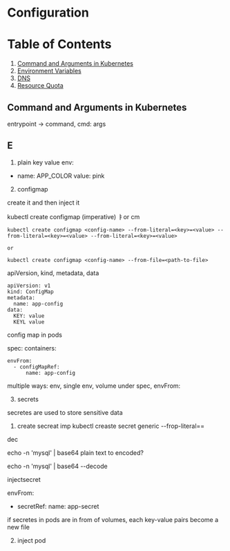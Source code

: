 # Configuration

# Table of Contents

1. [Command and Arguments in Kubernetes](#CommandArgument)
2. [Environment Variables](#Creation)
3. [DNS](#DNS)
4. [Resource Quota](#ResourceQuota)

## Command and Arguments in Kubernetes<a name="CommandArgument" />

entrypoint -> command, cmd: args

## E

1. plain key value
env:
 - name: APP_COLOR
   value: pink

2. configmap

create it and then inject it

kubectl create configmap (imperative) ㅑor cm

```
kubectl create configmap <config-name> --from-literal=<key>=<value> --from-literal=<key>=<value> --from-literal=<key>=<value> 

or

kubectl create configmap <config-name> --from-file=<path-to-file>
```

apiVersion, kind, metadata, data

```
apiVersion: v1
kind: ConfigMap
metadata:
  name: app-config
data:
  KEY: value
  KEYL value
```

config map in pods

spec:
  containers:

    envFrom:
      - configMapRef:
          name: app-config

multiple ways: env, single env, volume
under spec, envFrom: 



3. secrets 

secretes are used to store sensitive data

1. create secreat
imp
kubectl creaste secret generic <secret-name> --frop-literal=<key>=<value>

dec

echo -n 'mysql' | base64
plain text to encoded?


echo -n 'mysql' | base64 --decode


injectsecret

envFrom:
  - secretRef:
      name: app-secret

if secretes in pods are in from of volumes, each key-value pairs become a new file

2. inject pod